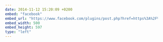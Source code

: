 ```yaml
---
date: 2014-11-12 15:20:09 +0200
embed: "facebook"
embed_url: "https://www.facebook.com/plugins/post.php?href=https%3A%2F%2Fwww.facebook.com%2Fmedia%2Fset%2F%3Fset%3Da.381566561968628.1073741832.192737880851498%26type%3D3&width=500"
embed_width: 500
embed_height: 597
type: "left"
---
```

